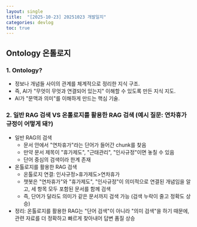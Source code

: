 ```yaml
---
layout: single
title:  "[2025-10-23] 20251023 개발일지"
categories: devlog
toc: true
---
```


## Ontology 온톨로지

### 1. Ontology?
- 정보나 개념들 사이의 관계를 체계적으로 정리한 지식 구조.
- 즉, AI가 "무엇이 무엇과 연결되어 있는지" 이해할 수 있도록 만든 지식 지도.
- AI가 "문맥과 의미"를 이해하게 만드는 핵심 기술.

### 2. 일반 RAG 검색 VS 온톨로지를 활용한 RAG 검색 (예시 질문: 연차휴가 규정이 어떻게 돼?)
- 일반 RAG의 검색
  - 문서 안에서 "연차휴가"라는 단어가 들어간 chunk를 찾음
  - 만약 문서 제목이 "휴가제도", "근태관리", "인사규정"이면 놓칠 수 있음
  - 단어 중심의 검색이라 한계 존재
- 온톨로지를 활용한 RAG 검색
  - 온톨로지 연결: 인사규정>휴가제도>연차휴가
  - 챗봇은 "연차휴가"와 "휴가제도", "인사규정"이 의미적으로 연결된 개념임을 알고, 세 항목 모두 포함된 문서를 함께 검색
  - 즉, 단어가 달라도 의미가 같은 문서까지 검색 가능 (검색 누락이 줄고 정확도 상승)
- 정리: 온톨로지를 활용한 RAG는 "단어 검색"이 아니라 "의미 검색"을 하기 때문에, 관련 자료를 더 정확하고 빠르게 찾아내어 답변 품질 상승

